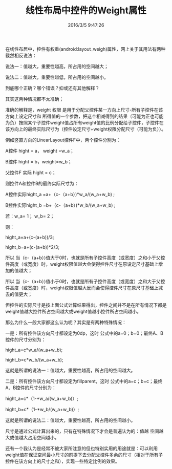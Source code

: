 ﻿---
title: 线性布局中控件的Weight属性
date: 2016/3/5 9:47:26
tags:
- Android
- Weight
categories: Android

---
在线性布居中，控件有权重(android:layout_weigh)属性，网上关于其用法有两种截然相反说法：

说法一：值越大，重要性越高，所占用的空间越大；

说法二：值越大，重要性越低，所占用的空间越小。

到底哪个正确？哪个错误？抑或还有其他解释？<!-- more -->


其实这两种情况都不太准确；

准确的解释是，weight 权限 是用于分配父控件某一方向上尺寸-所有子控件在该方向上设定尺寸和 所得值的一个参数，把这个相减得到的结果（可能为正也可能为负）按照某个子控件weight值占所有weight值的比例分配给子控件，子控件在该方向上的最终实际尺寸为（控件设定尺寸+weight权限分配尺寸（可能为负））。


例如竖直方向的LinearLayout控件F中，两个控件分别为：

A控件 hight = a， weight =w_a；

B控件 hight = b，weight=w_b；

父控件F 实际 hight = c；


则控件A和控件B的最终实际尺寸为：

A控件实际hight_a =a+（c-（a+b）)*w_a/(w_a+w_b) ;

B控件实际hight_b =b+（c-（a+b）)*w_b/(w_a+w_b) ;


若：w_a= 1； w_b= 2；

则：

hight_a=a+(c-(a+b))/3;

hight_b=a+(c-(a+b))*2/3;


所以 当（c-（a+b）)值大于0时，也就是所有子控件高度（或宽度）之和小于父控件高度（或宽度）时，weight权限值越大会使得控件尺寸在原设定尺寸基础上增加的值越大；

所以 当（c-（a+b）)值小于0时，也就是所有子控件高度（或宽度）之和大于父控件高度（或宽度）时，weight权限值越大反而会使得控件尺寸在原尺寸基础上减去的值更大；

但控件的实际尺寸是按上面公式计算结果得出，控件之间并不是在所有情况下都是weight值越大控件所占空间越大或weight值越小控件所占空间越小。

那么为什么一般大家都这么认为呢？其实是有两种特殊情况：

一是：所有控件该方向尺寸都设定为0dp，这时 公式中的a=0；b=0；最终A、B控件的尺寸分别为：

hight_a=c*w_a/(w_a+w_b);

hight_b=c*w_b/(w_a+w_b);

这就是所谓的说法一：值越大，重要性越高，所占用的空间越大。

二是：所有控件该方向尺寸都设定为fillparent，这时 公式中的a=c；b=c；最终A、B控件的尺寸分别为：

hight_a=c*（1-*w_a/(w_a+w_b)）;

hight_b=c*（1-*w_b/(w_a+w_b)）;

这就是所谓的说法二：值越大，重要性越高，所占用的空间越小。



尺寸是通过公式计算出来的，只有在特殊情况下才会是普遍认为的：值越 空间越大或值越大占用空间越小。

还有一个我认为是经常不被大家所注意的但也特别实用的用途就是：可以利用weight值在保证空间最小尺寸的前提下去分配父控件多余的尺寸（相对于所有子控件在该方向上的尺寸之和），实现一些特定比例的效果。